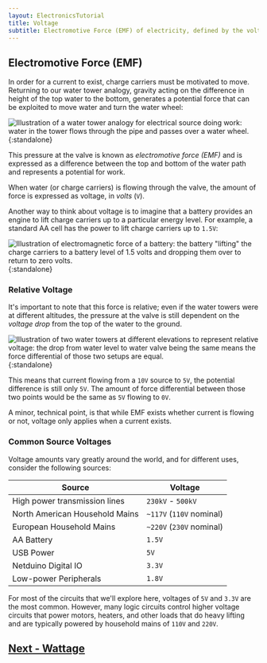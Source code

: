 ```yaml
---
layout: ElectronicsTutorial
title: Voltage
subtitle: Electromotive Force (EMF) of electricity, defined by the volt.
---
```


## Electromotive Force (EMF)

In order for a current to exist, charge carriers must be motivated to move. Returning to our water tower analogy, gravity acting on the difference in height of the top water to the bottom, generates a potential force that can be exploited to move water and turn the water wheel:

![Illustration of a water tower analogy for electrical source doing work: water in the tower flows through the pipe and passes over a water wheel.](../Support_Files/Electricity_Doing_Work.svg){:standalone}

This pressure at the valve is known as _electromotive force (EMF)_ and is expressed as a difference between the top and bottom of the water path and represents a potential for work.

When water (or charge carriers) is flowing through the valve, the amount of force is expressed as voltage, in _volts_ (`V`).

Another way to think about voltage is to imagine that a battery provides an engine to lift charge carriers up to a particular energy level. For example, a standard AA cell has the power to lift charge carriers up to `1.5V`:

![Illustration of electromagnetic force of a battery: the battery "lifting" the charge carriers to a battery level of 1.5 volts and dropping them over to return to zero volts.](../Support_Files/Battery_EMF.svg){:standalone}

### Relative Voltage

It's important to note that this force is relative; even if the water towers were at different altitudes, the pressure at the valve is still dependent on the _voltage drop_ from the top of the water to the ground.

![Illustration of two water towers at different elevations to represent relative voltage: the drop from water level to water valve being the same means the force differential of those two setups are equal.](../Support_Files/Water_Tower_Relative_Voltages.svg){:standalone}

This means that current flowing from a `10V` source to `5V`, the potential difference is still only `5V`. The amount of force differential between those two points would be the same as `5V` flowing to `0V`.

A minor, technical point, is that while EMF exists whether current is flowing or not, voltage only applies when a current exists. 

### Common Source Voltages

Voltage amounts vary greatly around the world, and for different uses, consider the following sources:


| Source                          | Voltage      |
|---------------------------------|--------------|
| High power transmission lines   | `230kV` - `500kV` |
| North American Household Mains  | `~117V` (`110V` nominal) |
| European Household Mains        | `~220V` (`230V` nominal) |
| AA Battery                      | `1.5V` |
| USB Power                       | `5V`   |
| Netduino Digital IO             | `3.3V` |
| Low-power Peripherals           | `1.8V` |

For most of the circuits that we'll explore here, voltages of `5V` and `3.3V` are the most common. However, many logic circuits control higher voltage circuits that power motors, heaters, and other loads that do heavy lifting and are typically powered by household mains of `110V` and `220V`.

## [Next - Wattage](../Wattage)
